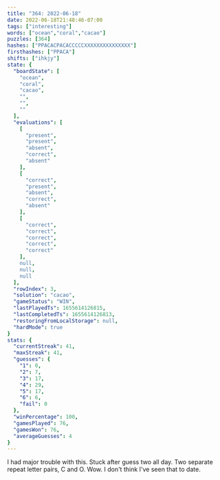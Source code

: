 ```yaml
---
title: "364: 2022-06-18"
date: 2022-06-18T21:48:46-07:00
tags: ["interesting"]
words: ["ocean","coral","cacao"]
puzzles: [364]
hashes: ["PPACACPACACCCCCXXXXXXXXXXXXXXX"]
firsthashes: ["PPACA"]
shifts: ["ihkjy"]
state: {
  "boardState": [
    "ocean",
    "coral",
    "cacao",
    "",
    "",
    ""
  ],
  "evaluations": [
    [
      "present",
      "present",
      "absent",
      "correct",
      "absent"
    ],
    [
      "correct",
      "present",
      "absent",
      "correct",
      "absent"
    ],
    [
      "correct",
      "correct",
      "correct",
      "correct",
      "correct"
    ],
    null,
    null,
    null
  ],
  "rowIndex": 3,
  "solution": "cacao",
  "gameStatus": "WIN",
  "lastPlayedTs": 1655614126815,
  "lastCompletedTs": 1655614126813,
  "restoringFromLocalStorage": null,
  "hardMode": true
}
stats: {
  "currentStreak": 41,
  "maxStreak": 41,
  "guesses": {
    "1": 0,
    "2": 7,
    "3": 17,
    "4": 29,
    "5": 17,
    "6": 6,
    "fail": 0
  },
  "winPercentage": 100,
  "gamesPlayed": 76,
  "gamesWon": 76,
  "averageGuesses": 4
}
---
```


<!-- more -->
I had major trouble with this. Stuck after guess two all day. Two separate repeat letter pairs, C and O. Wow. I don't think I've seen that to date. 
